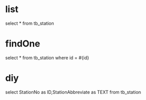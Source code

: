 list
===
select * from tb_station

findOne
===
select * from tb_station where id = #{id}

diy
===
select StationNo as ID,StationAbbreviate as TEXT from tb_station